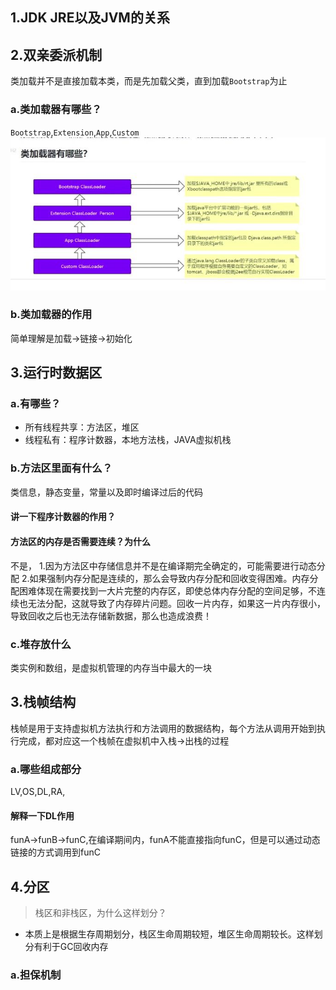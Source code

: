 ## 1.JDK JRE以及JVM的关系



## 2.双亲委派机制
 类加载并不是直接加载本类，而是先加载父类，直到加载`Bootstrap`为止

### a.类加载器有哪些？
`Bootstrap`,`Extension`,`App`,`Custom `
![alt text](image.png)
### b.类加载器的作用
简单理解是加载->链接->初始化

## 3.运行时数据区
### a.有哪些？
- 所有线程共享：方法区，堆区
- 线程私有：程序计数器，本地方法栈，JAVA虚拟机栈
### b.方法区里面有什么？
类信息，静态变量，常量以及即时编译过后的代码
#### 讲一下程序计数器的作用？
#### 方法区的内存是否需要连续？为什么

不是，
1.因为方法区中存储信息并不是在编译期完全确定的，可能需要进行动态分配
2.如果强制内存分配是连续的，那么会导致内存分配和回收变得困难。内存分配困难体现在需要找到一大片完整的内存区，即使总体内存分配的空间足够，不连续也无法分配，这就导致了内存碎片问题。回收一片内存，如果这一片内存很小，导致回收之后也无法存储新数据，那么也造成浪费！
### c.堆存放什么
类实例和数组，是虚拟机管理的内存当中最大的一块 


## 3.栈帧结构
栈帧是用于支持虚拟机方法执行和方法调用的数据结构，每个方法从调用开始到执行完成，都对应这一个栈帧在虚拟机中入栈->出栈的过程
### a.哪些组成部分
LV,OS,DL,RA,
#### 解释一下DL作用
funA->funB->funC,在编译期间内，funA不能直接指向funC，但是可以通过动态链接的方式调用到funC


## 4.分区
> 栈区和非栈区，为什么这样划分？
- 本质上是根据生存周期划分，栈区生命周期较短，堆区生命周期较长。这样划分有利于GC回收内存
### a.担保机制
